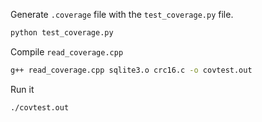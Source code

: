 Generate `.coverage` file with the `test_coverage.py` file.

```sh
python test_coverage.py
```

Compile `read_coverage.cpp`

```sh
g++ read_coverage.cpp sqlite3.o crc16.c -o covtest.out
```
Run it
```sh
./covtest.out
```
